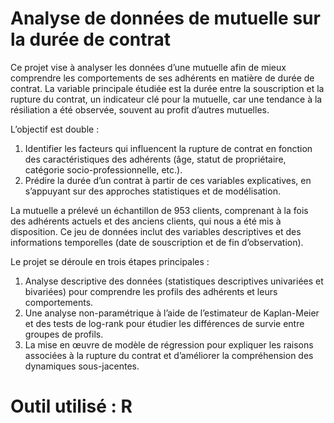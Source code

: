 # Analyse de données de mutuelle sur la durée de contrat

Ce projet vise à analyser les données d’une mutuelle afin de mieux comprendre les comportements de ses adhérents en matière de durée de contrat. La variable principale étudiée est la durée entre la souscription et la rupture du contrat, un indicateur clé pour la mutuelle, car une tendance à la résiliation a été observée, souvent au profit d’autres mutuelles.

L’objectif est double :

1. Identifier les facteurs qui influencent la rupture de contrat en fonction des caractéristiques des adhérents (âge, statut de propriétaire, catégorie socio-professionnelle, etc.).
2. Prédire la durée d’un contrat à partir de ces variables explicatives, en s’appuyant sur des approches statistiques et de modélisation.

La mutuelle a prélevé un échantillon de 953 clients, comprenant à la fois des adhérents actuels et des anciens clients, qui nous a été mis à disposition. Ce jeu de données inclut des variables descriptives et des informations temporelles (date de souscription et de fin d’observation).

Le projet se déroule en trois étapes principales :

1. Analyse descriptive des données (statistiques descriptives univariées et bivariées) pour comprendre les profils des adhérents et leurs comportements.
2. Une analyse non-paramétrique à l’aide de l’estimateur de Kaplan-Meier et des tests de log-rank pour étudier les différences de survie entre groupes de profils.
3. La mise en œuvre de modèle de régression pour expliquer les raisons associées à la rupture du contrat et d’améliorer la compréhension des dynamiques sous-jacentes.


# Outil utilisé : R

